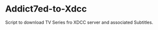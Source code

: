 Addict7ed-to-Xdcc
=================

Script to download TV Series fro XDCC server and associated Subtitles.
